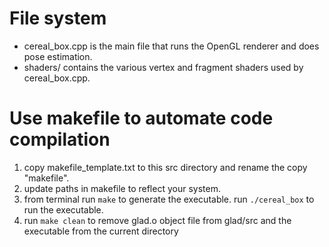 # File system
- cereal_box.cpp is the main file that runs the OpenGL renderer and does pose estimation.
- shaders/ contains the various vertex and fragment shaders used by cereal_box.cpp.

# Use makefile to automate code compilation
1. copy makefile_template.txt to this src directory and rename the copy "makefile".
3. update paths in makefile to reflect your system.
4. from terminal run ```make``` to generate the executable. run ```./cereal_box``` to run the executable.
5. run ```make clean``` to remove glad.o object file from glad/src and the executable from the current directory
